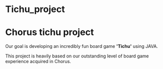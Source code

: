 # Tichu_project
# Chorus tichu project
Our goal is developing an incredibly fun board game **'Tichu'** using JAVA.

This project is heavily based on our outstanding level of board game experience acquired in Chorus.
